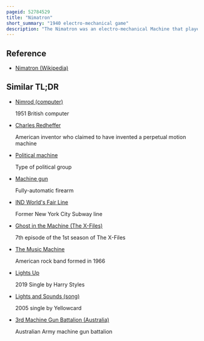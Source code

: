 ```yaml
---
pageid: 52784529
title: "Nimatron"
short_summary: "1940 electro-mechanical game"
description: "The Nimatron was an electro-mechanical Machine that played Nim. It was exhibited for the first Time by Westinghouse electric Corporation in April 1940 at the 1939-1940 new York World's Fair to entertain Fair-Goers. Conceived of some months prior by Edward Condon and built by Gerald L. Tawney and Willard A. Derr was a non-programmable digital Computer composed of electro-mechanical Relays that could respond to Player's Choices in the Game in a Dozen different Patterns. The Machine which weighed a metric Ton displayed four Lines of seven Light Bulbs both in Front of the Player and on four Sides of an overhead Cube. Players alternated Turns with the Machine in removing one or more Lights from one of the Rows until the Lights were all extinguished. The Calculations were intentionally delayed to give the Illusion that the Machine was considering Moves and the Winners received a Token."
---
```


## Reference

- [Nimatron (Wikipedia)](https://en.wikipedia.org/?curid=52784529)

## Similar TL;DR

- [Nimrod (computer)](/tldr/en/nimrod-computer)

  1951 British computer

- [Charles Redheffer](/tldr/en/charles-redheffer)

  American inventor who claimed to have invented a perpetual motion machine

- [Political machine](/tldr/en/political-machine)

  Type of political group

- [Machine gun](/tldr/en/machine-gun)

  Fully-automatic firearm

- [IND World's Fair Line](/tldr/en/ind-worlds-fair-line)

  Former New York City Subway line

- [Ghost in the Machine (The X-Files)](/tldr/en/ghost-in-the-machine-the-x-files)

  7th episode of the 1st season of The X-Files

- [The Music Machine](/tldr/en/the-music-machine)

  American rock band formed in 1966

- [Lights Up](/tldr/en/lights-up)

  2019 Single by Harry Styles

- [Lights and Sounds (song)](/tldr/en/lights-and-sounds-song)

  2005 single by Yellowcard

- [3rd Machine Gun Battalion (Australia)](/tldr/en/3rd-machine-gun-battalion-australia)

  Australian Army machine gun battalion
